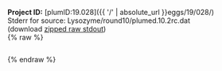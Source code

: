 **Project ID:** [plumID:19.028]({{ '/' | absolute_url }}eggs/19/028/)  
Stderr for source:  Lysozyme/round10/plumed.10.2rc.dat   
(download [zipped raw stdout](plumed.10.2rc.dat.plumed_master.stdout.txt.zip))  
{% raw %}
<pre>
</pre>
{% endraw %}
